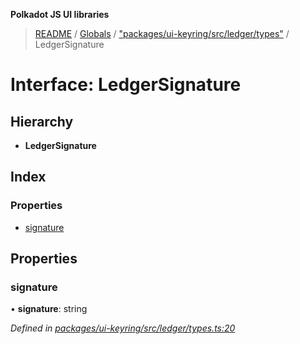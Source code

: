 **Polkadot JS UI libraries**

> [README](../README.md) / [Globals](../globals.md) / ["packages/ui-keyring/src/ledger/types"](../modules/_packages_ui_keyring_src_ledger_types_.md) / LedgerSignature

# Interface: LedgerSignature

## Hierarchy

* **LedgerSignature**

## Index

### Properties

* [signature](_packages_ui_keyring_src_ledger_types_.ledgersignature.md#signature)

## Properties

### signature

•  **signature**: string

*Defined in [packages/ui-keyring/src/ledger/types.ts:20](https://github.com/polkadot-js/ui/blob/fea7424a/packages/ui-keyring/src/ledger/types.ts#L20)*
